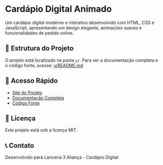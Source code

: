# Cardápio Digital Animado

Um cardápio digital moderno e interativo desenvolvido com HTML, CSS e JavaScript, apresentando um design elegante, animações suaves e funcionalidades de pedido online.

## 📁 Estrutura do Projeto

O projeto está localizado na pasta `y/`. Para ver a documentação completa e o código fonte, acesse:
[y/README.md](y/README.md)

## 🚀 Acesso Rápido

* [Site do Projeto](https://card-pio-six.vercel.app)
* [Documentação Completa](y/README.md)
* [Código Fonte](y/)

## 📝 Licença

Este projeto está sob a licença MIT.

## 📞 Contato

Desenvolvido para Lanceria 3 Aliança - Cardápio Digital 